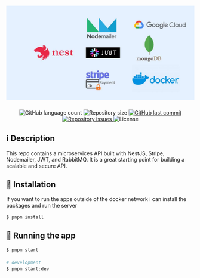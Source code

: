<h1 align="center">
  <img alt="app-image" title="#app-image" src="./image.jpg" />
</h1>

[circleci-image]: https://img.shields.io/circleci/build/github/nestjs/nest/master?token=abc123def456
[circleci-url]: https://circleci.com/gh/nestjs/nest

<p align="center">
  <img alt="GitHub language count" src="https://img.shields.io/github/languages/count/augusto-carlos/Nestjs-Postgres-RabbitMQ-JWT-AWS">

  <img alt="Repository size" src="https://img.shields.io/github/repo-size/augusto-carlos/Nestjs-Postgres-RabbitMQ-JWT-AWS">
  
  <a href="https://github.com/augusto-carlos/Nestjs-Postgres-RabbitMQ-JWT-AWS/commits/master">
    <img alt="GitHub last commit" src="https://img.shields.io/github/last-commit/augusto-carlos/Nestjs-Postgres-RabbitMQ-JWT-AWS">
  </a>

  <a href="https://github.com/augusto-carlos/Nestjs-Postgres-RabbitMQ-JWT-AWS/issues">
    <img alt="Repository issues" src="https://img.shields.io/github/issues/augusto-carlos/Nestjs-Postgres-RabbitMQ-JWT-AWS">
  </a>

  <img alt="License" src="https://img.shields.io/badge/license-MIT-brightgreen">
</p>

  <!--[![Backers on Open Collective](https://opencollective.com/nest/backers/badge.svg)](https://opencollective.com/nest#backer)
  [![Sponsors on Open Collective](https://opencollective.com/nest/sponsors/badge.svg)](https://opencollective.com/nest#sponsor)-->

## ℹ️ Description

This repo contains a microservices API built with NestJS, Stripe, Nodemailer, JWT, and RabbitMQ. It is a great starting point for building a scalable and secure API.

## 🔌 Installation

If you want to run the apps outside of the docker network i can install the packages and run the server

```bash
$ pnpm install
```

## 🚀 Running the app

```bash
$ pnpm start

# development
$ pnpm start:dev
```
